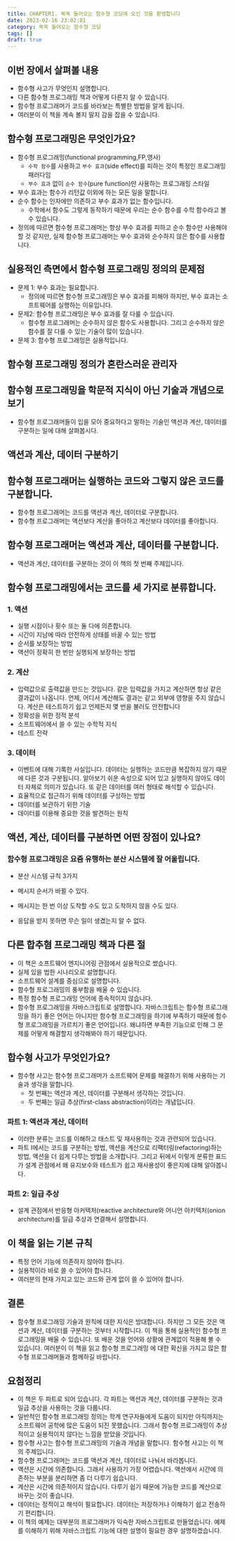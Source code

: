 ```yaml
---
title: CHAPTER1. 쑥쑥 들어오는 함수형 코딩에 오신 것을 환영합니다
date: 2023-02-16 23:02:81
category: 쏙쏙 들어오는 함수형 코딩
tags: []
draft: true
---
```


## 이번 장에서 살펴볼 내용

- 함수형 사고가 무엇인지 설명합니다.
- 다른 함수형 프로그래밍 책과 어떻게 다른지 알 수 있습니다.
- 함수형 프로그래머가 코드를 바라보는 특별한 방법을 알게 됩니다.
- 여러분이 이 책을 계속 볼지 말지 감을 잡을 수 있습니다.

## 함수형 프로그래밍은 무엇인가요?

- 함수형 프로그래밍(functional programming,FP,영사)
  - `수학 함수`를 사용하고 `부수 효과`(side effect)를 피하는 것이 특정인 프로그래밍 패러다임
  - `부수 효과` 없이 `순수 함수`(pure function)만 사용하는 프로그래밍 스타일
- 부수 효과는 함수가 리턴값 이외에 하는 모든 일을 말합니다.
- 순수 함수는 인자에만 의존하고 부수 효과가 없는 함수입니다.
  - 수학에서 함수도 그렇게 동작하기 때문에 우리는 순수 함수를 수학 함수라고 볼 수 있습니다.
- 정의에 따르면 함수형 프로그래머는 항상 부수 효과를 피하고 순수 함수만 사용해야 할 것 같지만, 실제 함수형 프로그래머는 부수 효과와 순수하지 않은 함수를 사용합니다.

## 실용적인 측면에서 함수형 프로그래밍 정의의 문제점

- 문제 1: 부수 효과는 필요합니다.
  - 정의에 따르면 함수형 프로그래밍은 부수 효과를 피해야 하지만, 부수 효과는 소프트웨어를 실행하는 이유입니다.
- 문제2: 함수형 프로그래밍은 부수 효과를 잘 다룰 수 있습니다.
  - 함수형 프로그래머는 순수하지 않은 함수도 사용합니다. 그리고 순수하지 않은 함수를 잘 다룰 수 있는 기술이 많이 있습니다.
- 문제 3: 함수형 프로그래밍은 실용적입니다.

## 함수형 프로그래밍 정의가 혼란스러운 관리자

## 함수형 프로그래밍을 학문적 지식이 아닌 기술과 개념으로 보기

- 함수형 프로그래머들이 입을 모아 중요하다고 말하는 기술인 액션과 계산, 데이터를 구분하는 일에 대해 살펴봅시다.

## 액션과 계산, 데이터 구분하기

## 함수형 프로그래머는 실행하는 코드와 그렇지 않은 코드를 구분합니다.

- 함수형 프로그래머는 코드를 액션과 계산, 데이터로 구분합니다.
- 함수형 프로그래머는 액션보다 계산을 좋아하고 계산보다 데이터를 좋아합니다.

## 함수형 프로그래머는 액션과 계산, 데이터를 구분합니다.

- 액션과 계산, 데이터를 구분하는 것이 이 책의 첫 번째 주제입니다.

## 함수형 프로그래밍에서는 코드를 세 가지로 분류합니다.

### 1. 액션

- 실행 시점이나 횟수 또는 둘 다에 의존합니다.
- 시간이 지남에 따라 안전하게 상태를 바꿀 수 있는 방법
- 순서를 보장하는 방법
- 액션이 정확히 한 번만 실행되게 보장하는 방법

### 2. 계산

- 입력값으로 출력값을 만드는 것입니다. 같은 입력값을 가지고 계산하면 항상 같은 결과값이 나옵니다. 언제, 어디서 계산해도 결과는 같고 외부에 영향을 주지 않습니다. 계산은 테스트하기 쉽고 언제든지 몇 번을 불러도 안전합니다
- 정확성을 위한 정적 분석
- 소프트웨어에서 쓸 수 있는 수학적 지식
- 테스트 전략

### 3. 데이터

- 이벤트에 대해 기록한 사실입니다. 데이터는 실행하는 코드만큼 복잡하지 않기 때문에 다른 것과 구분됩니다. 알아보기 쉬운 속성으로 되어 있고 실행하지 않아도 데이터 자체로 의미가 있습니다. 또 같은 데이터를 여러 형태로 해석할 수 있습니다.
- 효율적으로 접근하기 위해 데이터를 구성하는 방법
- 데이터를 보관하기 위한 기술
- 데이터를 이용해 중요한 것을 발견하는 원칙

## 액션, 계산, 데이터를 구분하면 어떤 장점이 있나요?

### 함수형 프로그래밍은 요즘 유행하는 분산 시스템에 잘 어울립니다.

- 분산 시스템 규칙 3가지

- 메시지 순서가 바뀔 수 있다.
- 메시지는 한 번 이상 도착할 수도 있고 도착하지 않을 수도 있다.
- 응답을 받지 못하면 무슨 일이 생겼는지 알 수 없다.

## 다른 합추혐 프로그래밍 책과 다른 절

- 이 책은 소프트웨어 엔지니어링 관점에서 실용적으로 썼습니다.
- 실제 있을 법한 시나리오로 설명합니다.
- 소프트웨어 설계를 중심으로 설명합니다.
- 함수형 프로그래밍의 풍부함을 배울 수 있습니다.
- 특정 함수형 프로그래밍 언어에 종속적이지 않습니다.
- 함수형 프로그래밍을 자바스크립트로 설명합니다. 자바스크립트는 함수형 프로그래밍을 하기 좋은 언어는 아니지만 함수형 프로그래밍을 하기에 부족하기 때문에 함수형 프로그래밍을 가르치기 좋은 언어입니다. 왜냐하면 부족한 기능으로 인해 그 문제를 어떻게 해결할지 생각해봐야 하기 때문입니다.

## 합수형 사고가 무엇인가요?

- 함수형 사고는 함수형 프로그래머가 소프트웨어 문제를 해결하기 위해 사용하는 기술과 생각을 말합니다.
  - 첫 번째는 액션과 계산, 데이터를 구분해서 생각하는 것입니다.
  - 두 번째는 일급 추상(first-class abstraction)이라는 개념입니다.

### 파트 1: 액션과 계산, 데이터

- 이러한 분류는 코드를 이해하고 태스트 및 재사용하는 것과 관련되어 있습니다.
- 파트 I에서는 코드를 구분하는 방법, 액션을 계산으로 리팩터링(refactoring)하는 방법, 액션을 더 쉽게 다루는 방법을 소개합니다. 그리고 뒤에서 이렇게 분류한 표드가 설계 관점에서 왜 유지보수와 테스트가 쉽고 재사용성이 좋은지에 대해 알아봅니다.

### 파트 2: 일급 추상

- 설계 관점에서 반응형 아커텍처(reactive architecture와 어니언 아키텍처(onion architecture)를 일급 추상과 연결해서 설명합니다.

## 이 책을 읽는 기본 규칙

- 특정 언어 기능에 의존하지 않아야 합니다.
- 실용적이라 바로 쓸 수 있어야 합니다.
- 여러분의 현재 가지고 있는 코드와 관계 없이 쓸 수 있어야 합니다.

## 결론

- 함수형 프로그래밍 기술과 원칙에 대한 지식은 방대합니다. 하지만 그 모든 것은 액션과 계산, 데이터를 구분하는 것부터 시작합니다. 이 책을 통해 실용적인 함수형 프로그래밍을 배울 수 있습니다. 또 배운 것을 언어와 상황에 관계없이 적용해 볼 수 있습니다. 여러분이 이 책을 읽고 함수형 프로그래밍 에 대한 확신을 가지고 많은 함수형 프로그래머들과 함께하길 바랍니다.

## 요첨정리

- 이 책은 두 파트로 되어 있습니다. 각 파트는 액션과 계산, 데이터를 구분하는 것과 일급 추상을 사용하는 것을 다룹니다.
- 일반적인 함수형 프로그래밍 정의는 학계 연구자들에게 도움이 되지만 아직까지는 소프트웨어 공학에 많은 도움이 되진 못했습니다. 그래서 함수형 프로그래밍이 추상적이고 실용적이지 않다는 느낌을 받았을 것입니다.
- 함수형 사고는 함수형 프로그래밍의 기술과 개념을 말합니다. 함수형 사고는 이 책의 주제입니다.
- 함수형 프로그래머는 코드를 액션과 계산, 데이터로 나눠서 바라봅니다.
- 액션은 시간에 의존합니다. 그래서 사용하기 가장 어렵습니다. 액션에서 시간에 의존하는 부분을 분리하면 좀 더 다루기 쉽습니다.
- 계산은 시간에 의존적이지 않습니다. 다루기 쉽기 때문에 가능한 코드를 계산으로 바꾸는 것이 좋습니다.
- 데이터는 정적이고 해석이 필요합니다. 데이터는 저장하거나 이해하기 쉽고 전송하기 편리합니다.
- 이 책의 예제는 대부분의 프로그래머가 익숙한 자바스크립트로 만들었습니다. 예제를 이해하기 위해 자바스크립트 기능에 대한 설명이 필요한 경우 설명하겠습니다.
